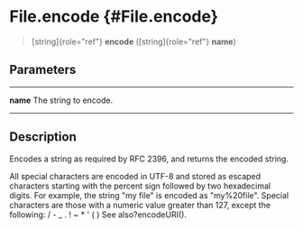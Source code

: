 File.encode {#File.encode}
===========

> [string]{role="ref"} **encode** ([string]{role="ref"} **name**)

Parameters
----------

  ---------- -----------------------
  **name**   The string to encode.
  ---------- -----------------------

Description
-----------

Encodes a string as required by RFC 2396, and returns the encoded
string.

All special characters are encoded in UTF-8 and stored as escaped
characters starting with the percent sign followed by two hexadecimal
digits. For example, the string \"my file\" is encoded as \"my%20file\".
Special characters are those with a numeric value greater than 127,
except the following: / - \_ . ! \~ \* \' ( ) See also?encodeURI().
